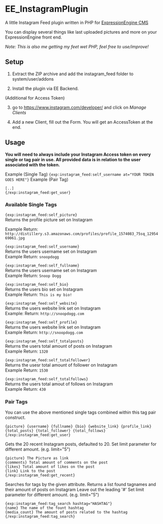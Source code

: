 # EE_InstagramPlugin
A little Instagram Feed plugin written in PHP for [ExpressionEngine CMS](https://expressionengine.com/)

You can display several things like last uploaded pictures and more on your ExpressionEngine front end.

_Note: This is also me getting my feet wet PHP, feel free to use/improve!_ 

## Setup

1. Extract the ZIP archive and add the instagram_feed folder to 
system/user/addons 

2. Install the plugin via EE Backend.

(Additional for Access Token)

3. go to https://www.instagram.com/developer/ and click on _Manage Clients_

4. Add a new Client, fill out the Form. You will get an AccessToken at the end.


## Usage

__You will need to always include your Instagram Access token on every single or tag pair in use. All provided data is in relation to the user associated with the token.__

Example (Single Tag)
`{exp:instagram_feed:self_username at="YOUR TOKEN GOES HERE"}`
Example (Pair Tag)
```{exp:instagram_feed:get_user at="YOUR TOKEN GOES HERE"}
[..]
{/exp:instagram_feed:get_user}
```

### Available Single Tags

`{exp:instagram_feed:self_picture}` <br />
Returns the profile picture set on Instagram <br />

Example Return: `http://distillery.s3.amazonaws.com/profiles/profile_1574083_75sq_1295469061.jpg`

`{exp:instagram_feed:self_username}` <br />
Returns the users username set on Instagram <br />
Example Return: `snoopdogg`

`{exp:instagram_feed:self_fullname}` <br />
Returns the users username set on Instagram <br />
Example Return: `Snoop Dogg`

`{exp:instagram_feed:self_bio}` <br />
Returns the users bio set on Instagram <br />
Example Return: `This is my bio!`

`{exp:instagram_feed:self_website}` <br />
Returns the users website link set on Instagram <br />
Example: Return: `http://snoopdogg.com`

`{exp:instagram_feed:self_profile}` <br />
Returns the users website link set on Instagram <br />
Example Return: `http://snoopdogg.com`

`{exp:instagram_feed:self_totalposts}` <br />
Returns the users total amount of posts on Instagram <br />
Example Return: `1320`

`{exp:instagram_feed:self_totalfollower}` <br />
Returns the usesr total amount of follower on Instagram <br />
Example Return: `1530`
 
`{exp:instagram_feed:self_totalfollows}` <br />
Returns the users total amout of follows on Instagram <br />
Example Return: `430`

### Pair Tags
You can use the above mentioned single tags combined within this tag pair construct. 
```{exp:instagram_feed:get_user}__
{picture} {username} {fullname} {bio} {website_link} {profile_link}
{total_posts} {total_follower} {total_follows}
{/exp:instagram_feed:get_user}
```

Gets the 20 recent Instagram posts, defaulted to 20.
Set limit parameter for different amount. (e.g. limit="5")

```{exp:instagram_feed:get_recent}
{picture} The Picture as link
{comments} Total amount of comments on the post
{likes} Total amount of likes on the post
{link} Link to the post
{/exp:instagram_feed:get_recent}
```

Searches for tags by the given attribute.
Returns a list found tagnames and their amount of posts on Instagram
Leave out the leading '#' Set limit parameter for different amount. (e.g. limit="5")
```
{exp:instagram_feed:tag_search hashtag="HASHTAG"}
{name} The name of the fount hashtag
{media_count} The amount of posts related to the hashtag
{/exp:instagram_feed:tag_search}
```

